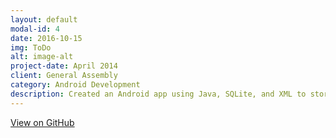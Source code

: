 ```yaml
---
layout: default
modal-id: 4
date: 2016-10-15
img: ToDo
alt: image-alt
project-date: April 2014
client: General Assembly
category: Android Development
description: Created an Android app using Java, SQLite, and XML to store tasks that allow a user to keep their minds more organized.
---
```

<div class="center-links">
    <a class="btn btn-md btn-outline github-project-link" href="https://github.com/ScottLindley/To-Do-List-app" target="_blank">
        <i class="fa fa-github"></i>
        <span class="small">View on GitHub</span>
    </a>
</div>
